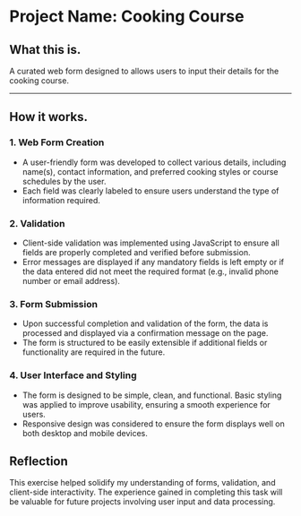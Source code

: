 # Project Name: Cooking Course

## What this is.

A curated web form designed to allows users to input their details for the cooking course. 

---
##  How it works. 

### 1. **Web Form Creation**
   - A user-friendly form was developed to collect various details, including name(s), contact information, and preferred cooking styles or course schedules by the user.
   - Each field was clearly labeled to ensure users understand the type of information required.

### 2. **Validation**
   - Client-side validation was implemented using JavaScript to ensure all fields are properly completed and verified before submission.
   - Error messages are displayed if any mandatory fields is left empty or if the data entered did not meet the required format (e.g., invalid phone number or email address).
   
### 3. **Form Submission**
   - Upon successful completion and validation of the form, the data is processed and displayed via a confirmation message on the page.
   - The form is structured to be easily extensible if additional fields or functionality are required in the future.

### 4. **User Interface and Styling**
   - The form is designed to be simple, clean, and functional. Basic styling was applied to improve usability, ensuring a smooth experience for users.
   - Responsive design was considered to ensure the form displays well on both desktop and mobile devices.

## Reflection

This exercise helped solidify my understanding of forms, validation, and client-side interactivity. The experience gained in completing this task will be valuable for future projects involving user input and data processing.
